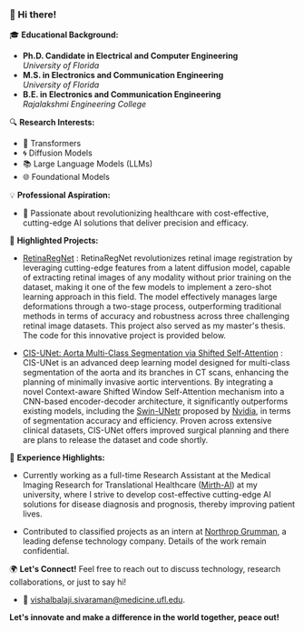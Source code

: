 ### 👋 Hi there!

🎓 **Educational Background:**
- **Ph.D. Candidate in Electrical and Computer Engineering**  
  _University of Florida_
- **M.S. in Electronics and Communication Engineering**  
  _University of Florida_
- **B.E. in Electronics and Communication Engineering**  
  _Rajalakshmi Engineering College_

🔍 **Research Interests:**
- 🤖 Transformers
- 🌀 Diffusion Models
- 📚 Large Language Models (LLMs)
- 🌐 Foundational Models

💡 **Professional Aspiration:**
- 🚀 Passionate about revolutionizing healthcare with cost-effective, cutting-edge AI solutions that deliver precision and efficacy.

🌟 **Highlighted Projects:**
- [RetinaRegNet](https://export.arxiv.org/abs/2404.16017) : RetinaRegNet revolutionizes retinal image registration by leveraging cutting-edge features from a latent diffusion model, capable of extracting retinal images of any modality without prior training on the dataset, making it one of the few models to implement a zero-shot learning approach in this field. The model effectively manages large deformations through a two-stage process, outperforming traditional methods in terms of accuracy and robustness across three challenging retinal image datasets. This project also served as my master's thesis. The code for this innovative project is provided below.
 
- [CIS-UNet: Aorta Multi-Class Segmentation via Shifted Self-Attention](https://arxiv.org/abs/2401.13049) : CIS-UNet is an advanced deep learning model designed for multi-class segmentation of the aorta and its branches in CT scans, enhancing the planning of minimally invasive aortic interventions. By integrating a novel Context-aware Shifted Window Self-Attention mechanism into a CNN-based encoder-decoder architecture, it significantly outperforms existing models, including the [Swin-UNetr](https://developer.nvidia.com/blog/novel-transformer-model-achieves-state-of-the-art-benchmarks-in-3d-medical-image-analysis/) proposed by [Nvidia](https://www.nvidia.com/en-us/), in terms of segmentation accuracy and efficiency. Proven across extensive clinical datasets, CIS-UNet offers improved surgical planning and there are plans to release the dataset and code shortly.

💼 **Experience Highlights:**
-  Currently working as a full-time Research Assistant at the Medical Imaging Research for Translational Healthcare ([Mirth-AI](https://mirthai.medicine.ufl.edu/)) at my university, where I strive to develop cost-effective cutting-edge AI solutions for disease diagnosis and prognosis, thereby improving patient lives.

- Contributed to classified projects as an intern at [Northrop Grumman](https://www.northropgrumman.com/), a leading defense technology company. Details of the work remain confidential.

🌍 **Let's Connect!**
 Feel free to reach out to discuss technology, research collaborations, or just to say hi!
- 📧 vishalbalaji.sivaraman@medicine.ufl.edu.

**Let's innovate and make a difference in the world together, peace out!**
